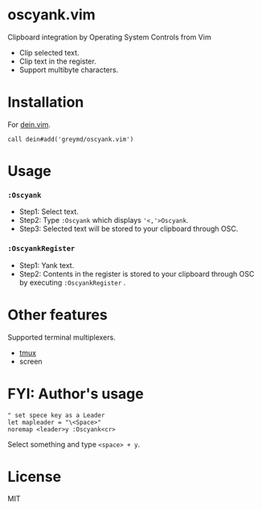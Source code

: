 oscyank.vim
==============

Clipboard integration by Operating System Controls from Vim

* Clip selected text.
* Clip text in the register.
* Support multibyte characters.

Installation
=============

For [dein.vim](https://github.com/Shougo/dein.vim).

```vim
call dein#add('greymd/oscyank.vim')
```

Usage
=============

### `:Oscyank`
* Step1: Select text.
* Step2: Type `:Oscyank` which displays `'<,'>Oscyank`.
* Step3: Selected text will be stored to your clipboard through OSC.

### `:OscyankRegister`
* Step1: Yank text.
* Step2: Contents in the register is stored to your clipboard through OSC by executing `:OscyankRegister` .

Other features
==============

Supported terminal multiplexers.
* [tmux](https://github.com/tmux/tmux/wiki)
* screen

FYI: Author's usage
=============

```vim
" set spece key as a Leader
let mapleader = "\<Space>"
noremap <leader>y :Oscyank<cr>
```

Select something and type `<space> + y`.

License
==============
MIT
